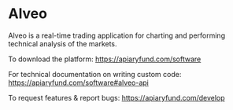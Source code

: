 Alveo
=====
Alveo is a real-time trading application for charting and performing technical analysis of the markets.

To download the platform:
https://apiaryfund.com/software

For technical documentation on writing custom code:
https://apiaryfund.com/software#alveo-api

To request features & report bugs:
https://apiaryfund.com/develop
